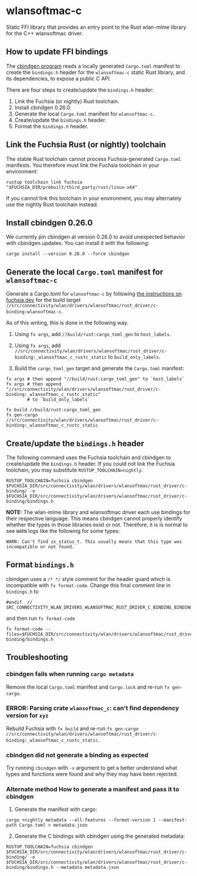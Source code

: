 # wlansoftmac-c

Static FFI library that provides an entry point to the Rust wlan-mlme
library for the C++ wlansoftmac driver.

## How to update FFI bindings

The [cbindgen program](https://github.com/mozilla/cbindgen) reads a
locally generated `Cargo.toml` manifest to create the `bindings.h` header
for the `wlansoftmac-c` static Rust library, and its dependencies, to
expose a public C API.

There are four steps to create/update the `bindings.h` header:

1. Link the Fuchsia (or nightly) Rust toolchain.
1. Install cbindgen 0.26.0.
1. Generate the local `Cargo.toml` manifest for `wlansoftmac-c`.
1. Create/update the `bindings.h` header.
1. Format the `bindings.h` header.

## Link the Fuchsia Rust (or nightly) toolchain

The stable Rust toolchain cannot process Fuchsia-generated
`Cargo.toml` manifests. You therefore must link the Fuchsia toolchain in
your environment:

```
rustup toolchain link fuchsia "$FUCHSIA_DIR/prebuilt/third_party/rust/linux-x64"
```

If you cannot link this toolchain in your environment, you may
alternately use the nightly Rust toolchain instead.

## Install cbindgen 0.26.0

We currently pin cbindgen at version 0.26.0 to avoid unexpected
behavior with cbindgen updates. You can install it with the following:

```
cargo install --version 0.26.0 --force cbindgen
```

## Generate the local `Cargo.toml` manifest for `wlansoftmac-c`

Generate a Cargo.toml for `wlansoftmac-c` by following [the instructions on
fuchsia.dev](https://fuchsia.dev/fuchsia-src/development/languages/rust/cargo)
for the build target
`//src/connectivity/wlan/drivers/wlansoftmac/rust_driver/c-binding:wlansoftmac-c`.

As of this writing, this is done in the following way.

1. Using `fx args`, add `//build/rust:cargo_toml_gen` to `host_labels`.

2. Using `fx args`, add `//src/connectivity/wlan/drivers/wlansoftmac/rust_driver/c-binding:_wlansoftmac_c_rustc_static`
   to `build_only_labels`.

3. Build the `cargo_toml_gen` target and generate the `Cargo.toml`
   manifest:

```
fx args # then append "//build/rust:cargo_toml_gen" to `host_labels`
fx args # then append "//src/connectivity/wlan/drivers/wlansoftmac/rust_driver/c-binding:_wlansoftmac_c_rustc_static"
        # to `build_only_labels`

fx build //build/rust:cargo_toml_gen
fx gen-cargo //src/connectivity/wlan/drivers/wlansoftmac/rust_driver/c-binding:_wlansoftmac_c_rustc_static
```

## Create/update the `bindings.h` header

The following command uses the Fuchsia toolchain and cbindgen to
create/update the `bindings.h` header. If you could not link the
Fuchsia toolchain, you may substitute `RUSTUP_TOOLCHAIN=nightly`.

```
RUSTUP_TOOLCHAIN=fuchsia cbindgen $FUCHSIA_DIR/src/connectivity/wlan/drivers/wlansoftmac/rust_driver/c-binding/ -o $FUCHSIA_DIR/src/connectivity/wlan/drivers/wlansoftmac/rust_driver/c-binding/bindings.h
```

**NOTE:** The wlan-mlme library and wlansoftmac driver each use
bindings for their respective language. This means cbindgen
cannot properly identify whether the types in those libraries exist
or not. Therefore, it is is normal to see `WARN` logs like the
following for some types:

```
WARN: Can't find zx_status_t. This usually means that this type was incompatible or not found.
```

## Format `bindings.h`

cbindgen uses a `/* */` style comment for the header guard which is
incompatible with `fx format-code`. Change this final comment line in
`bindings.h` to

```
#endif  // SRC_CONNECTIVITY_WLAN_DRIVERS_WLANSOFTMAC_RUST_DRIVER_C_BINDING_BINDINGS_H_
```

and then run `fx format-code`

```
fx format-code --files=$FUCHSIA_DIR/src/connectivity/wlan/drivers/wlansoftmac/rust_driver/c-binding/bindings.h
```

## Troubleshooting

### cbindgen fails when running `cargo metadata`

Remove the local `Cargo.toml` manifest and `Cargo.lock` and re-run `fx gen-cargo`.

### ERROR: Parsing crate `wlansoftmac_c`: can't find dependency version for `xyz`

Rebuild Fuchsia with `fx build` and re-run `fx gen-cargo //src/connectivity/wlan/drivers/wlansoftmac/rust_driver/c-binding:_wlansoftmac_c_rustc_static`.

### cbindgen did not generate a binding as expected

Try running `cbindgen` with `-v` argument to get a better understand
what types and functions were found and why they may have been rejected.

### Alternate method How to generate a manifest and pass it to cbindgen

1. Generate the manifest with cargo:

```
cargo +nightly metadata --all-features --format-version 1 --manifest-path Cargo.toml > metadata.json
```

2. Generate the C bindings with cbindgen using the generated metadata:

```
RUSTUP_TOOLCHAIN=fuchsia cbindgen $FUCHSIA_DIR/src/connectivity/wlan/drivers/wlansoftmac/rust_driver/c-binding/ -o $FUCHSIA_DIR/src/connectivity/wlan/drivers/wlansoftmac/rust_driver/c-binding/bindings.h --metadata metadata.json
```
